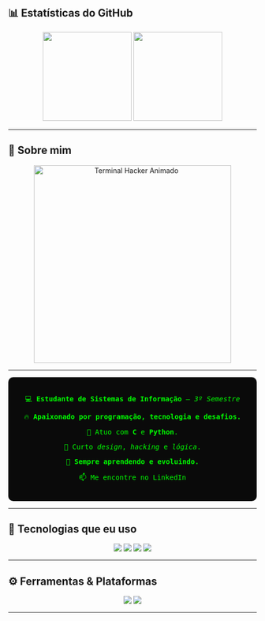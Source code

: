 ## 📊 Estatísticas do GitHub

<div align="center">

  <!-- Estatísticas gerais do GitHub -->
  <img height="180em" src="https://github-readme-stats.vercel.app/api?username=RydersS7&show_icons=true&theme=dark&icon_color=00ff00&title_color=00ff00&text_color=00ff00&bg_color=0A0A0A" />

  <!-- Linguagens mais usadas no estilo donut -->
  <img height="180em" src="https://github-readme-stats.vercel.app/api/top-langs/?username=RydersS7&layout=donut&theme=dark&bg_color=0A0A0A&title_color=00ff00&text_color=00ff00" />

</div>

---

## 🧠 Sobre mim
<div align="center">
  <img src="https://github.com/RydersS7/My-repository/blob/main/ryan_terminal_banner_clean.gif?raw=true" width="400" alt="Terminal Hacker Animado"/>
</div>

---

<div align="center" style="font-family: 'Fira Code', monospace; color: #00ff00; background-color: #0A0A0A; padding: 20px; border-radius: 10px; max-width: 500px;">

  <p>💻 <strong>Estudante de Sistemas de Informação</strong> — <em>3º Semestre</em></p>

  <p>🔥 <strong>Apaixonado por programação, tecnologia e desafios.</strong></p>

  <p>🐍 Atuo com <strong>C</strong> e <strong>Python</strong>.</p>

  <p>🎨 Curto <em>design</em>, <em>hacking</em> e <em>lógica</em>.</p>

  <p>🌱 <strong>Sempre aprendendo e evoluindo.</strong></p>

  <p>📫 Me encontre no <a href="https://linkedin.com/in/ryderss" target="_blank" style="color:#00ff00; text-decoration:none;">LinkedIn</a></p>

</div>

---

## 💾 Tecnologias que eu uso



<div align="center">
  <img src="https://img.shields.io/badge/C-0A403D?style=for-the-badge&logo=c&logoColor=white">
  <img src="https://img.shields.io/badge/Python-0A403D?style=for-the-badge&logo=python&logoColor=white">
  <img src="https://img.shields.io/badge/Git-0A403D?style=for-the-badge&logo=git&logoColor=white">
  <img src="https://img.shields.io/badge/Linux-0A403D?style=for-the-badge&logo=linux&logoColor=white">
</div>

---

## ⚙️ Ferramentas & Plataformas


<div align="center">
  <img src="https://img.shields.io/badge/VSCODE-0A403D?style=for-the-badge&logo=visualstudiocode&logoColor=white">
  <img src="https://img.shields.io/badge/GitHub-0A403D?style=for-the-badge&logo=github&logoColor=white">
</div>

---

